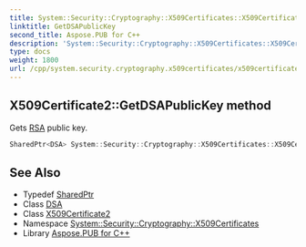 ```yaml
---
title: System::Security::Cryptography::X509Certificates::X509Certificate2::GetDSAPublicKey method
linktitle: GetDSAPublicKey
second_title: Aspose.PUB for C++
description: 'System::Security::Cryptography::X509Certificates::X509Certificate2::GetDSAPublicKey method. Gets RSA public key in C++.'
type: docs
weight: 1800
url: /cpp/system.security.cryptography.x509certificates/x509certificate2/getdsapublickey/
---
```

## X509Certificate2::GetDSAPublicKey method


Gets [RSA](../../../system.security.cryptography/rsa/) public key.

```cpp
SharedPtr<DSA> System::Security::Cryptography::X509Certificates::X509Certificate2::GetDSAPublicKey() const
```

## See Also

* Typedef [SharedPtr](../../../system/sharedptr/)
* Class [DSA](../../../system.security.cryptography/dsa/)
* Class [X509Certificate2](../)
* Namespace [System::Security::Cryptography::X509Certificates](../../)
* Library [Aspose.PUB for C++](../../../)

